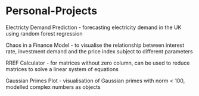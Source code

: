 # Personal-Projects

Electricty Demand Prediction - forecasting electricity demand in the UK using random forest regression

Chaos in a Finance Model - to visualise the relationship between interest rate, investment demand and the price index subject to different parameters

RREF Calculator - for matrices without zero column, can be used to reduce matrices to solve a linear system of equations

Gaussian Primes Plot - visualisation of Gaussian primes with norm < 100, modelled complex numbers as objects
